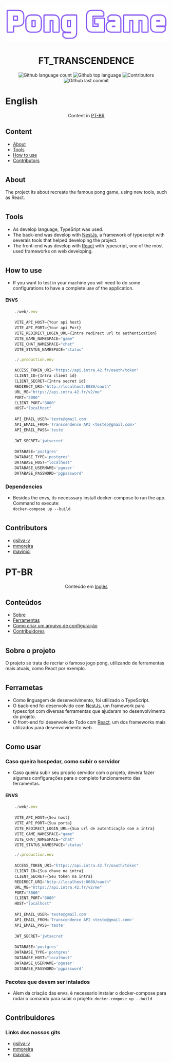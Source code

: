 ![logo](./.github/assets/PongGameLogo.png)

# <center> FT_TRANSCENDENCE </center>
<p align="center">
<img alt="Github language count" src="https://img.shields.io/github/languages/count/FtTranscendence42sp/ft_transcendence_42">
<img alt="Github top language" src="https://img.shields.io/github/languages/top/FtTranscendence42sp/ft_transcendence_42">
<img alt="Contributors" src="https://img.shields.io/github/contributors/FtTranscendence42sp/ft_transcendence_42">
<img alt="Github last commit" src="https://img.shields.io/github/last-commit/FtTranscendence42sp/ft_transcendence_42">
</p>

# English
<p align="center"> Content in <a href="#pt-br">PT-BR</a> </p>

## Content
- [About](#about)
- [Tools](#tools)
- [How to use](#configuration)
- [Contributors](#contributors)
#
<p id='about'></p>

## About
The project its about recreate the famous pong game, using new tools, such as React.
#
<p id='tools'></p>

## Tools
- As develop language, TypeSript was used.
- The back-end was develop with [NestJs](https://nestjs.com), a framework of typescript with severals tools that helped developing the project.
- The front-end was develop with [React](https://pt-br.reactjs.org) with typescript, one of the most used frameworks on web developing.
#


<p id='configuration'></p>

## How to use

- If you want to test in your machine you will need to do some configurations to have a complete use of the application.

#### ENVS
``` ts
    ./web/.env

    VITE_API_HOST={Your api host}
    VITE_API_PORT={Your api Port}
    VITE_REDIRECT_LOGIN_URL={Intra redirect url to authentication}
    VITE_GAME_NAMESPACE="game"
    VITE_CHAT_NAMESPACE="chat"
    VITE_STATUS_NAMESPACE="status"
```
``` ts
    ./.production.env

    ACCESS_TOKEN_URI="https://api.intra.42.fr/oauth/token"
    CLIENT_ID={Intra client id}
    CLIENT_SECRET={Intra secret id}
    REDIRECT_URI="http://localhost:8080/oauth"
    URL_ME="https://api.intra.42.fr/v2/me"
    PORT="3000"
    CLIENT_PORT="8080"
    HOST="localhost"

    API_EMAIL_USER='teste@gmail.com'
    API_EMAIL_FROM='Transcendence API <testep@gmail.com>'
    API_EMAIL_PASS='teste'

    JWT_SECRET='jwtsecret'

    DATABASE='postgres'
    DATABASE_TYPE='postgres'
    DATABASE_HOST="localhost"
    DATABASE_USERNAME='pguser'
    DATABASE_PASSWORD='pgpassword'
```

### Dependencies
- Besides the envs, its necesssary install docker-compose to run the app. Command to execute:  
`docker-compose up --build`
 
#

<p id='contributors'></p>

## Contributors
- [gsilva-v](https://github.com/gsilva-v)
- [mmoreira](https://github.com/Matth0s)
- [mavinici](https://github.com/MarcusVinix)




#
#

# PT-BR

<p align="center"> Conteúdo em <a href="#english">Inglês</a> </p>

<p id='conteudos'></p>

## Conteúdos
- [Sobre](#sobre)
- [Ferramentas](#ferramentas)
- [Como criar um arquivo de configuração](#config)
- [Contribuidores](#contribuidores)
#
<p id='sobre'></p>

## Sobre o projeto
O projeto se trata de recriar o famoso jogo pong, utilizando de ferramentas mais atuais, como React por exemplo.
#
<p id='ferramentas'></p>

## Ferrametas
- Como linguagem de desenvolvimento, foi utilizado o TypeScript.
- O back-end foi desenvolvido com [NestJs](https://nestjs.com), um framework para typescript com diversas ferramentas que ajudaram no desenvolvimento do projeto.
- O front-end foi desenvolvido Todo com [React](https://pt-br.reactjs.org), um dos frameworks mais utilizados para desenvolvimento web.
#
<p id='config'></p>

## Como usar
### Caso queira hospedar, como subir o servidor
-  Caso queira subir seu proprio servidor com o projeto, devera fazer algumas configurações para o completo funcionamento das ferramentas.
#### ENVS
``` ts
    ./web/.env

    VITE_API_HOST={Seu host}
    VITE_API_PORT={Sua porta}
    VITE_REDIRECT_LOGIN_URL={Sua url de autenticação com a intra}
    VITE_GAME_NAMESPACE="game"
    VITE_CHAT_NAMESPACE="chat"
    VITE_STATUS_NAMESPACE="status"
```
``` ts
    ./.production.env

    ACCESS_TOKEN_URI="https://api.intra.42.fr/oauth/token"
    CLIENT_ID={Sua chave na intra}
    CLIENT_SECRET={Seu token na intra}
    REDIRECT_URI="http://localhost:8080/oauth"
    URL_ME="https://api.intra.42.fr/v2/me"
    PORT="3000"
    CLIENT_PORT="8080"
    HOST="localhost"

    API_EMAIL_USER='teste@gmail.com'
    API_EMAIL_FROM='Transcendence API <teste@gmail.com>'
    API_EMAIL_PASS='teste'

    JWT_SECRET='jwtsecret'

    DATABASE='postgres'
    DATABASE_TYPE='postgres'
    DATABASE_HOST="localhost"
    DATABASE_USERNAME='pguser'
    DATABASE_PASSWORD='pgpassword'
```

### Pacotes que devem ser intalados
- Alem da criação das envs, é necessario instalar o docker-compose para rodar o  comando para subir o projeto:  `docker-compose up --build`
#
<p id='contribuidores'></p>



## Contribuidores
### Links dos nossos gits
- [gsilva-v](https://github.com/gsilva-v)
- [mmoreira](https://github.com/Matth0s)
- [mavinici](https://github.com/MarcusVinix)




